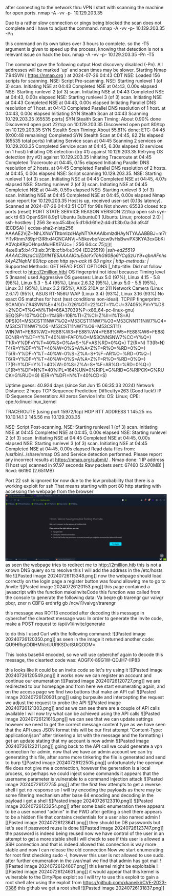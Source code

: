 after connecting to the network thru VPN I start with scanning the machine for open ports.
nmap -A -vv -p- 10.129.203.35

Due to a rather slow connection or pings being blocked the scan does not complete and i have to adjust the command.
nmap -A -vv -p- 10.129.203.35 -Pn

this command on its own takes over 3 hours to complete. so the -T5 argument is given to speed up the process, knowing that detection is not a relevant issue on hack the box.
nmap -A -vv -p- 10.129.203.35 -Pn -T5

The command gave the following output
Host discovery disabled (-Pn). All addresses will be marked 'up' and scan times may be slower.
Starting Nmap 7.94SVN ( https://nmap.org ) at 2024-07-26 04:43 CDT
NSE: Loaded 156 scripts for scanning.
NSE: Script Pre-scanning.
NSE: Starting runlevel 1 (of 3) scan.
Initiating NSE at 04:43
Completed NSE at 04:43, 0.00s elapsed
NSE: Starting runlevel 2 (of 3) scan.
Initiating NSE at 04:43
Completed NSE at 04:43, 0.00s elapsed
NSE: Starting runlevel 3 (of 3) scan.
Initiating NSE at 04:43
Completed NSE at 04:43, 0.00s elapsed
Initiating Parallel DNS resolution of 1 host. at 04:43
Completed Parallel DNS resolution of 1 host. at 04:43, 0.00s elapsed
Initiating SYN Stealth Scan at 04:43
Scanning 10.129.203.35 [65535 ports]
SYN Stealth Scan Timing: About 0.90% done
Discovered open port 22/tcp on 10.129.203.35
Discovered open port 80/tcp on 10.129.203.35
SYN Stealth Scan Timing: About 55.81% done; ETC: 04:45 (0:00:48 remaining)
Completed SYN Stealth Scan at 04:45, 82.21s elapsed (65535 total ports)
Initiating Service scan at 04:45
Scanning 2 services on 10.129.203.35
Completed Service scan at 04:45, 6.30s elapsed (2 services on 1 host)
Initiating OS detection (try #1) against 10.129.203.35
Retrying OS detection (try #2) against 10.129.203.35
Initiating Traceroute at 04:45
Completed Traceroute at 04:45, 0.15s elapsed
Initiating Parallel DNS resolution of 2 hosts. at 04:45
Completed Parallel DNS resolution of 2 hosts. at 04:45, 0.00s elapsed
NSE: Script scanning 10.129.203.35.
NSE: Starting runlevel 1 (of 3) scan.
Initiating NSE at 04:45
Completed NSE at 04:45, 4.07s elapsed
NSE: Starting runlevel 2 (of 3) scan.
Initiating NSE at 04:45
Completed NSE at 04:45, 0.59s elapsed
NSE: Starting runlevel 3 (of 3) scan.
Initiating NSE at 04:45
Completed NSE at 04:45, 0.00s elapsed
Nmap scan report for 10.129.203.35
Host is up, received user-set (0.13s latency).
Scanned at 2024-07-26 04:43:51 CDT for 98s
Not shown: 65533 closed tcp ports (reset)
PORT   STATE SERVICE REASON         VERSION
22/tcp open  ssh     syn-ack ttl 63 OpenSSH 8.9p1 Ubuntu 3ubuntu0.1 (Ubuntu Linux; protocol 2.0)
| ssh-hostkey: 
|   256 3e:ea:45:4b:c5:d1:6d:6f:e2:d4:d1:3b:0a:3d:a9:4f (ECDSA)
| ecdsa-sha2-nistp256 AAAAE2VjZHNhLXNoYTItbmlzdHAyNTYAAAAIbmlzdHAyNTYAAABBBJ+m7rYl1vRtnm789pH3IRhxI4CNCANVj+N5kovboNzcw9vHsBwvPX3KYA3cxGbKiA0VqbKRpOHnpsMuHEXEVJc=
|   256 64:cc:75:de:4a:e6:a5:b4:73:eb:3f:1b:cf:b4:e3:94 (ED25519)
|_ssh-ed25519 AAAAC3NzaC1lZDI1NTE5AAAAIOtuEdoYxTohG80Bo6YCqSzUY9+qbnAFnhsk4yAZNqhM
80/tcp open  http    syn-ack ttl 63 nginx
| http-methods: 
|_  Supported Methods: GET HEAD POST OPTIONS
|_http-title: Did not follow redirect to http://2million.htb/
OS fingerprint not ideal because: Timing level 5 (Insane) used
Aggressive OS guesses: Linux 5.0 (97%), Linux 4.15 - 5.8 (96%), Linux 5.3 - 5.4 (95%), Linux 2.6.32 (95%), Linux 5.0 - 5.5 (95%), Linux 3.1 (95%), Linux 3.2 (95%), AXIS 210A or 211 Network Camera (Linux 2.6.17) (95%), ASUS RT-N56U WAP (Linux 3.4) (93%), Linux 3.16 (93%)
No exact OS matches for host (test conditions non-ideal).
TCP/IP fingerprint:
SCAN(V=7.94SVN%E=4%D=7/26%OT=22%CT=1%CU=37405%PV=Y%DS=2%DC=T%G=N%TM=66A37039%P=x86_64-pc-linux-gnu)
SEQ(SP=107%GCD=1%ISR=10B%TI=Z%CI=Z%II=I%TS=A)
OPS(O1=M53CST11NW7%O2=M53CST11NW7%O3=M53CNNT11NW7%O4=M53CST11NW7%O5=M53CST11NW7%O6=M53CST11)
WIN(W1=FE88%W2=FE88%W3=FE88%W4=FE88%W5=FE88%W6=FE88)
ECN(R=Y%DF=Y%T=40%W=FAF0%O=M53CNNSNW7%CC=Y%Q=)
T1(R=Y%DF=Y%T=40%S=O%A=S+%F=AS%RD=0%Q=)
T2(R=N)
T3(R=N)
T4(R=Y%DF=Y%T=40%W=0%S=A%A=Z%F=R%O=%RD=0%Q=)
T5(R=Y%DF=Y%T=40%W=0%S=Z%A=S+%F=AR%O=%RD=0%Q=)
T6(R=Y%DF=Y%T=40%W=0%S=A%A=Z%F=R%O=%RD=0%Q=)
T7(R=Y%DF=Y%T=40%W=0%S=Z%A=S+%F=AR%O=%RD=0%Q=)
U1(R=Y%DF=N%T=40%IPL=164%UN=0%RIPL=G%RID=G%RIPCK=G%RUCK=G%RUD=G)
IE(R=Y%DFI=N%T=40%CD=S)

Uptime guess: 40.924 days (since Sat Jun 15 06:35:33 2024)
Network Distance: 2 hops
TCP Sequence Prediction: Difficulty=263 (Good luck!)
IP ID Sequence Generation: All zeros
Service Info: OS: Linux; CPE: cpe:/o:linux:linux_kernel

TRACEROUTE (using port 15972/tcp)
HOP RTT       ADDRESS
1   145.25 ms 10.10.14.1
2   145.56 ms 10.129.203.35

NSE: Script Post-scanning.
NSE: Starting runlevel 1 (of 3) scan.
Initiating NSE at 04:45
Completed NSE at 04:45, 0.00s elapsed
NSE: Starting runlevel 2 (of 3) scan.
Initiating NSE at 04:45
Completed NSE at 04:45, 0.00s elapsed
NSE: Starting runlevel 3 (of 3) scan.
Initiating NSE at 04:45
Completed NSE at 04:45, 0.00s elapsed
Read data files from: /usr/bin/../share/nmap
OS and Service detection performed. Please report any incorrect results at https://nmap.org/submit/ .
Nmap done: 1 IP address (1 host up) scanned in 97.97 seconds
           Raw packets sent: 67460 (2.970MB) | Rcvd: 66190 (2.651MB)


Port 22 ssh is ignored for now due to the low probability that there is a working exploit for ssh
That means starting with port 80 http starting with accessing the webpage from the browser
<img src="Pasted%20image%2020240726115133.png">
as seen the webpage tries to redirect me to http://2million.htb this is not a known DNS query so to resolve this I will add the address in the /etc/hosts file
![[Pasted image 20240726115348.png]]
now the webpage should load correctly
on the login page a register button was found allowing me to go to /invite
![[Pasted image 20240726120153.png]]
this page contained a javascript with the function makeInviteCode this function was called from the console to generate the following data: 
Va beqre gb trarengr gur vaivgr pbqr, znxr n CBFG erdhrfg gb /ncv/i1/vaivgr/trarengr

this message was ROT13 encoded after decoding this message in cyberchef the cleartext message was:
In order to generate the invite code, make a POST request to /api/v1/invite/generate

to do this I used Curl with the following command:
![[Pasted image 20240726120350.png]]
as seen in the image it returned another code:
QU9HRlgtODlHMVctUURKSDctSUlQODM=

This looks base64 encoded, so we will use cyberchef again to decode this message, the cleartext code was:
AOGFX-89G1W-QDJH7-IIP83

this looks like it could be an invite code so let's try using it
![[Pasted image 20240726120549.png]]
it works now we can register an account and continue our enumeration
![[Pasted image 20240726120727.png]]
we are redirected to our homepage and from here we start enumerating again, and on the access page we find two buttons that make an API call
![[Pasted image 20240726120931.png]]
using burpsuite and intercepting the request we adjust the request to probe the API
![[Pasted image 20240726121303.png]]
and as we can see there are a couple of API calls available I will now try what can be achieved using the API calls
![[Pasted image 20240726121616.png]]
we can see that we can update settings however we need to get the correct message content type
as we have seen that the API uses JSON format this will be our first attempt
"Content-Type: application/json"
after tinkering a lot with the message and the formatting i get an update stating that my account is now admin
![[Pasted image 20240726122211.png]]
going back to the API call we could generate a vpn connection for admin, now that we have an admin account we can try generating this file, after some more tinkering the file is generated and send to burp 
![[Pasted image 20240726122505.png]]
unfortunately the openvpn file does not give me a connection, however the generation is a local process, so perhaps we could inject some commands
it appears that the username parameter is vulnerable to a command injection attack
![[Pasted image 20240726122755.png]]
after the first few attempts to get a reverse shell i get no response so I will try encoding the payloads as there may be some filtering mechanism
after base 64 encoding and decoding in the payload i get a shell
![[Pasted image 20240726123310.png]]
![[Pasted image 20240726123254.png]]
after some basic enumeration there appears to be a user named "admin"
in the PWD after getting a shell there appears to be a hidden file that contains credentials for a user also named admin
![[Pasted image 20240726123641.png]]
they should be DB passwords but let's see if password reuse is done
![[Pasted image 20240726123747.png]]
the password is indeed being reused now we have control of the user in an attempt to get a more stable shell i will check to see if this user is allowed a SSH connection
and that is indeed allowed this connection is way more stable and now I can release the old connection
Now we start enumerating for root first checking sudo -l, however this user is not allowed to use sudo.
after further enumeration in the /var/mail we find that admin has got mail
![[Pasted image 20240726124607.png]]
this kernel might be exploitable
![[Pasted image 20240726124631.png]]
it would appear that this kernel is vulnerable to the DirtyPipe exploit so I will try to use this exploit to gain a root shell
afer using the exploit from https://github.com/xkaneiki/CVE-2023-0386 this github we get a root shell
![[Pasted image 20240726131837.png]]
